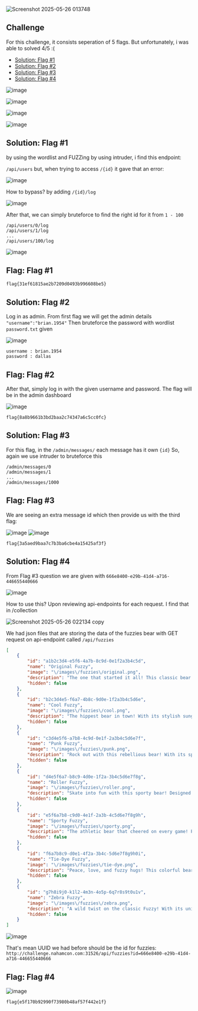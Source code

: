 
![Screenshot 2025-05-26 013748](https://github.com/user-attachments/assets/ec19a64a-e750-45f8-8ffc-f9afb2332d5c)

## Challenge

For this challenge, it consists seperation of 5 flags. But unfortunately, i was able to solved 4/5 :( 

- [Solution: Flag #1](https://github.com/Kr3yzi/CTF-WRITEUPS/new/main/2025/NAHAMCON%202025/WEB#solution-flag-1)
- [Solution: Flag #2](https://github.com/Kr3yzi/CTF-WRITEUPS/new/main/2025/NAHAMCON%202025/WEB#solution-flag-2)
- [Solution: Flag #3](https://github.com/Kr3yzi/CTF-WRITEUPS/new/main/2025/NAHAMCON%202025/WEB#solution-flag-3)
- [Solution: Flag #4](https://github.com/Kr3yzi/CTF-WRITEUPS/new/main/2025/NAHAMCON%202025/WEB#solution-flag-4)

![image](https://github.com/user-attachments/assets/b5e846fb-8dce-4d86-80ae-516b2749140b)

![image](https://github.com/user-attachments/assets/e3ca0624-3c5a-47cc-a643-e47b83a65721)

![image](https://github.com/user-attachments/assets/ee28034f-d135-4a97-9604-1d9b94e1e6ce)

![image](https://github.com/user-attachments/assets/459a2207-5f2a-48ca-9760-6fd9eda698e3)

## Solution: Flag #1

by using the wordlist and FUZZing by using intruder, i find this endpoint: 

``
/api/users
``
but, when trying to access ``/{id}`` it gave that an error:

![image](https://github.com/user-attachments/assets/309c439c-f2c4-488a-aaac-ac1b78b97e58)

How to bypass? by adding ``/{id}/log`` 

![image](https://github.com/user-attachments/assets/27e3b7cc-b599-4be1-a333-01dbcf989f18)


After that, we can simply bruteforce to find the right id for it from ``1 - 100``


```
/api/users/0/log
/api/users/1/log
...
/api/users/100/log
```

![image](https://github.com/user-attachments/assets/520f5d6b-3214-426f-8575-633ac9d50de8)

## Flag: Flag #1

``flag{31ef61815ae2b7209d0493b996608be5}``

## Solution: Flag #2

Log in as admin. From first flag we will get the admin details ``"username":"brian.1954"``
Then bruteforce the password with wordlist ``password.txt`` given

![image](https://github.com/user-attachments/assets/ef0a15f6-5ec5-41eb-99e5-c1384a902f17)

```
username : brian.1954
password : dallas
```

## Flag: Flag #2

After that, simply log in with the given username and password. The flag will be in the admin dashboard

![image](https://github.com/user-attachments/assets/1ff71d2b-aa29-4ef6-be8b-d840af0e8fba)

``flag{8a8b9661b3bd2baa2c74347a6c5cc0fc}``

## Solution: Flag #3

For this flag, in the ``/admin/messages/`` each message has it own ``{id}``
So, again we use intruder to bruteforce this

```
/admin/messages/0
/admin/messages/1
...
/admin/messages/1000
```

## Flag: Flag #3

We are seeing an extra message id which then provide us with the third flag:

![image](https://github.com/user-attachments/assets/a7249edc-17bf-4f80-bd28-eeae505596f5)
![image](https://github.com/user-attachments/assets/343cc492-0957-4f4e-aafe-5ddfeeefe87c)

``flag{3a5aed9baa7c7b3ba6cbe4a15425af3f}``

## Solution: Flag #4

From Flag #3 question we are given with ``666e8400-e29b-41d4-a716-446655440666``

![image](https://github.com/user-attachments/assets/3877cf65-4440-4906-8fee-4293567bdec3)

How to use this? Upon reviewing api-endpoints for each request. I find that in /collection

![Screenshot 2025-05-26 022134 copy](https://github.com/user-attachments/assets/b5b93eab-b713-44ec-a576-57f22bfb4f05)

We had json files that are storing the data of the fuzzies bear with GET request on api-endpoint called ``/api/fuzzies``

```json
[
    {
        "id": "a1b2c3d4-e5f6-4a7b-8c9d-0e1f2a3b4c5d",
        "name": "Original Fuzzy",
        "image": "\/images\/fuzzies\/original.png",
        "description": "The one that started it all! This classic bear features the signature soft, fuzzy fur that made Fuzzies famous. Perfect for cuddling and bedtime stories.",
        "hidden": false
    },
    {
        "id": "b2c3d4e5-f6a7-4b8c-9d0e-1f2a3b4c5d6e",
        "name": "Cool Fuzzy",
        "image": "\/images\/fuzzies\/cool.png",
        "description": "The hippest bear in town! With its stylish sunglasses and laid-back attitude, this Fuzzy was every kid's best friend for summer adventures.",
        "hidden": false
    },
    {
        "id": "c3d4e5f6-a7b8-4c9d-0e1f-2a3b4c5d6e7f",
        "name": "Punk Fuzzy",
        "image": "\/images\/fuzzies\/punk.png",
        "description": "Rock out with this rebellious bear! With its spiky fur and edgy style, this Fuzzy was perfect for kids who wanted to stand out from the crowd.",
        "hidden": false
    },
    {
        "id": "d4e5f6a7-b8c9-4d0e-1f2a-3b4c5d6e7f8g",
        "name": "Roller Fuzzy",
        "image": "\/images\/fuzzies\/roller.png",
        "description": "Skate into fun with this sporty bear! Designed for active kids who loved roller skating and outdoor adventures.",
        "hidden": false
    },
    {
        "id": "e5f6a7b8-c9d0-4e1f-2a3b-4c5d6e7f8g9h",
        "name": "Sporty Fuzzy",
        "image": "\/images\/fuzzies\/sporty.png",
        "description": "The athletic bear that cheered on every game! Perfect for young sports enthusiasts who wanted a fuzzy mascot for their team.",
        "hidden": false
    },
    {
        "id": "f6a7b8c9-d0e1-4f2a-3b4c-5d6e7f8g9h0i",
        "name": "Tie-Dye Fuzzy",
        "image": "\/images\/fuzzies\/tie-dye.png",
        "description": "Peace, love, and fuzzy hugs! This colorful bear brought the psychedelic 80s style to the world of plush toys.",
        "hidden": false
    },
    {
        "id": "g7h8i9j0-k1l2-4m3n-4o5p-6q7r8s9t0u1v",
        "name": "Zebra Fuzzy",
        "image": "\/images\/fuzzies\/zebra.png",
        "description": "A wild twist on the classic Fuzzy! With its unique striped pattern, this bear was perfect for kids who loved animals and adventure.",
        "hidden": false
    }
]
```

![image](https://github.com/user-attachments/assets/28ad0a2a-b95f-4c81-b92f-4306a65c7c08)

That's mean UUID we had before should be the id for fuzzies: 
```http://challenge.nahamcon.com:31526/api/fuzzies?id=666e8400-e29b-41d4-a716-446655440666```

## Flag: Flag #4
![image](https://github.com/user-attachments/assets/d5698c92-0c9f-4374-a609-714d2adf27a4)

``flag{e5f170b92990f73980b48af57f442e1f}``
